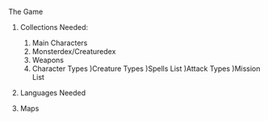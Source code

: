 The Game

1. Collections Needed:
    1) Main Characters
    2) Monsterdex/Creaturedex
    3) Weapons
    4) Character Types
    )Creature Types
    )Spells List
    )Attack Types
    )Mission List

2. Languages Needed

3. Maps

